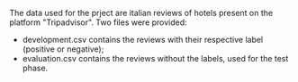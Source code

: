 The data used for the prject are italian reviews of hotels present on the platform "Tripadvisor".
Two files were provided:
- development.csv contains the reviews with their respective label (positive or negative);
- evaluation.csv contains the reviews without the labels, used for the test phase.
